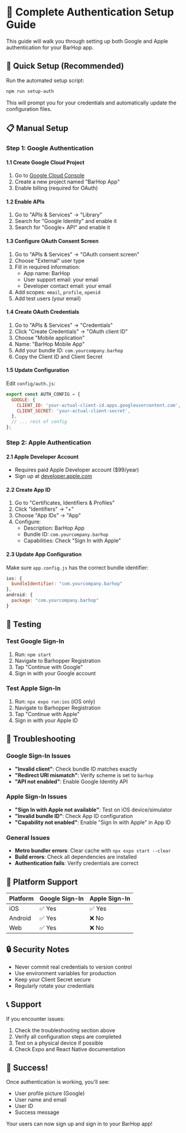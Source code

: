 # 🔐 Complete Authentication Setup Guide

This guide will walk you through setting up both Google and Apple authentication for your BarHop app.

## 🚀 Quick Setup (Recommended)

Run the automated setup script:

```bash
npm run setup-auth
```

This will prompt you for your credentials and automatically update the configuration files.

## 📋 Manual Setup

### Step 1: Google Authentication

#### 1.1 Create Google Cloud Project
1. Go to [Google Cloud Console](https://console.cloud.google.com/)
2. Create a new project named "BarHop App"
3. Enable billing (required for OAuth)

#### 1.2 Enable APIs
1. Go to "APIs & Services" → "Library"
2. Search for "Google Identity" and enable it
3. Search for "Google+ API" and enable it

#### 1.3 Configure OAuth Consent Screen
1. Go to "APIs & Services" → "OAuth consent screen"
2. Choose "External" user type
3. Fill in required information:
   - App name: BarHop
   - User support email: your email
   - Developer contact email: your email
4. Add scopes: `email`, `profile`, `openid`
5. Add test users (your email)

#### 1.4 Create OAuth Credentials
1. Go to "APIs & Services" → "Credentials"
2. Click "Create Credentials" → "OAuth client ID"
3. Choose "Mobile application"
4. Name: "BarHop Mobile App"
5. Add your bundle ID: `com.yourcompany.barhop`
6. Copy the Client ID and Client Secret

#### 1.5 Update Configuration
Edit `config/auth.js`:
```javascript
export const AUTH_CONFIG = {
  GOOGLE: {
    CLIENT_ID: 'your-actual-client-id.apps.googleusercontent.com',
    CLIENT_SECRET: 'your-actual-client-secret',
  },
  // ... rest of config
};
```

### Step 2: Apple Authentication

#### 2.1 Apple Developer Account
- Requires paid Apple Developer account ($99/year)
- Sign up at [developer.apple.com](https://developer.apple.com/)

#### 2.2 Create App ID
1. Go to "Certificates, Identifiers & Profiles"
2. Click "Identifiers" → "+"
3. Choose "App IDs" → "App"
4. Configure:
   - Description: BarHop App
   - Bundle ID: `com.yourcompany.barhop`
   - Capabilities: Check "Sign In with Apple"

#### 2.3 Update App Configuration
Make sure `app.config.js` has the correct bundle identifier:
```javascript
ios: {
  bundleIdentifier: "com.yourcompany.barhop"
},
android: {
  package: "com.yourcompany.barhop"
}
```

## 🧪 Testing

### Test Google Sign-In
1. Run: `npm start`
2. Navigate to Barhopper Registration
3. Tap "Continue with Google"
4. Sign in with your Google account

### Test Apple Sign-In
1. Run: `npx expo run:ios` (iOS only)
2. Navigate to Barhopper Registration
3. Tap "Continue with Apple"
4. Sign in with your Apple ID

## 🔧 Troubleshooting

### Google Sign-In Issues
- **"Invalid client"**: Check bundle ID matches exactly
- **"Redirect URI mismatch"**: Verify scheme is set to `barhop`
- **"API not enabled"**: Enable Google Identity API

### Apple Sign-In Issues
- **"Sign In with Apple not available"**: Test on iOS device/simulator
- **"Invalid bundle ID"**: Check App ID configuration
- **"Capability not enabled"**: Enable "Sign In with Apple" in App ID

### General Issues
- **Metro bundler errors**: Clear cache with `npx expo start --clear`
- **Build errors**: Check all dependencies are installed
- **Authentication fails**: Verify credentials are correct

## 📱 Platform Support

| Platform | Google Sign-In | Apple Sign-In |
|----------|----------------|---------------|
| iOS      | ✅ Yes         | ✅ Yes        |
| Android  | ✅ Yes         | ❌ No         |
| Web      | ✅ Yes         | ❌ No         |

## 🔒 Security Notes

- Never commit real credentials to version control
- Use environment variables for production
- Keep your Client Secret secure
- Regularly rotate your credentials

## 📞 Support

If you encounter issues:
1. Check the troubleshooting section above
2. Verify all configuration steps are completed
3. Test on a physical device if possible
4. Check Expo and React Native documentation

## 🎉 Success!

Once authentication is working, you'll see:
- User profile picture (Google)
- User name and email
- User ID
- Success message

Your users can now sign up and sign in to your BarHop app! 